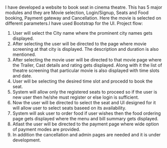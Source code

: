 
I have developed a website to book seat in cinema theatre.  This has 5 major modules and they are Movie selection, Login/Signup, Seats and Food booking, Payment gateway and Cancellation. Here the movie is selected on different parameters.I have used Bootstrap for the UI.
Project flow:
1. User will select the City name where the prominent city names gets displayed.
2. After selecting the user will be directed to the page where movie screening at that city is displayed. The description and duration is also mentioned.
3. After selecting the movie user will be directed to that movie page where the Trailer, Cast details and rating gets displayed. Along with it the list of theatre screening that particular movie is also displayed with time slots and date.
4. User will be selecting the desired time slot and procedd to book the seat.
5. System will allow only the registered seats to proceed so if the user is new user then he/she must register or else login is sufficient.
6. Now the user will be directed to select the seat and UI designed for it will allow user to select seats baseed on its availability.
7. System will ask user to order food if user wishes then the food ordering page gets displayed where the menu and bill summary gets displayed.
8. Atlast the user will be directed to the payment page where wide option of payment modes are provided.
9. In addition the cancellation and admin pages are needed and it is under development.

